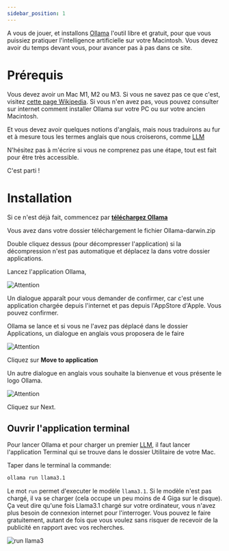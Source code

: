 ```yaml
---
sidebar_position: 1
---
```

A vous de jouer, et installons [Ollama](https://ollama.ai) l'outil libre et gratuit, pour que vous puissiez pratiquer l'intelligence artificielle sur votre Macintosh. Vous devez avoir du temps devant vous, pour avancer pas à pas dans ce site.

# Prérequis

Vous devez avoir un Mac M1, M2 ou M3. Si vous ne savez pas ce que c'est, visitez [cette page Wikipedia](https://fr.wikipedia.org/wiki/Apple_M1). Si vous n'en avez pas, vous pouvez consulter sur internet comment installer Ollama sur votre PC ou sur votre ancien Macintosh.

Et vous devez avoir quelques notions d'anglais, mais nous traduirons au fur et à mesure tous les termes anglais que nous croiserons, comme [LLM](/docs/learn/lectures/glossaire#LLM)

N'hésitez pas à m'écrire si vous ne comprenez pas une étape, tout est fait pour être très accessible.

C'est parti !

# Installation

Si ce n'est déjà fait, commencez par **[téléchargez Ollama](https://ollama.ai/download)**

Vous avez dans votre dossier téléchargement le fichier Ollama-darwin.zip

Double cliquez dessus (pour décompresser l'application) si la décompression n'est pas automatique et déplacez la dans votre dossier applications.

Lancez l'application Ollama,

![Attention](/img/warning.png)


Un dialogue apparaît pour vous demander de confirmer, car c'est une application chargée depuis l'internet et pas depuis l'AppStore d'Apple. Vous pouvez confirmer.

Ollama se lance et si vous ne l'avez pas déplacé dans le dossier Applications, un dialogue en anglais vous proposera de le faire

![Attention](/img/move.png)

Cliquez sur **Move to application**

Un autre dialogue en anglais vous souhaite la bienvenue et vous présente le logo Ollama.

![Attention](/img/next.png)

Cliquez sur Next.

## Ouvrir l'application terminal

Pour lancer Ollama et pour charger un premier [LLM](/docs/learn/lectures/glossaire#LLM), il faut lancer l'application Terminal qui se trouve dans le dossier Utilitaire de votre Mac.

Taper dans le terminal la commande:

```bash
ollama run llama3.1
```

Le mot `run` permet d'executer le modèle `llama3.1`. Si le modèle n'est pas chargé, il va se charger (cela occupe un peu moins de 4 Giga sur le disque). Ça veut dire qu'une fois Llama3.1 chargé sur votre ordinateur, vous n'avez plus besoin de connexion internet pour l'interroger. Vous pouvez le faire gratuitement, autant de fois que vous voulez sans risquer de recevoir de la publicité en rapport avec vos recherches.

![run llama3](/img/llama3.png)